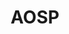 ---
permalink: /engineering/projects/aosp/
project_link_name: aosp
project_maintainers:
- email: andy.doan@linaro.org
  first_name: Andy
  id: 479
  last_name: Doan
  url: http://patches.linaro.org/api/users/479/?format=json
  username: andy.doan@linaro.org
statsAvailable: 'true'
title: AOSP
---